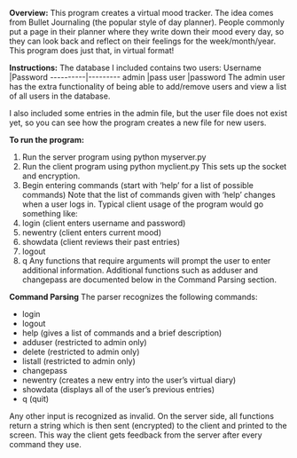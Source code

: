 **Overview:**
This program creates a virtual mood tracker. The idea comes from Bullet Journaling (the popular style of day planner). People commonly put a page in their planner where they write down their mood every day, so they can look back and reflect on their feelings for the week/month/year. This program does just that, in virtual format!

**Instructions:**
The database I included contains two users:
Username |Password
----------|---------
admin	|pass
user	|password
The admin user has the extra functionality of being able to add/remove users and view a list of all users in the database.

I also included some entries in the admin file, but the user file does not exist yet, so you can see how the program creates a new file for new users.

**To run the program:**
1.	Run the server program using python myserver.py
1.	Run the client program using python myclient.py
This sets up the socket and encryption.
1.	Begin entering commands (start with ‘help’ for a list of possible commands)
Note that the list of commands given with ‘help’ changes when a user logs in.
Typical client usage of the program would go something like:
1.	login (client enters username and password)
1.  newentry (client enters current mood) 
1.  showdata (client reviews their past entries)
1.	logout
1.	q
Any functions that require arguments will prompt the user to enter additional information.
Additional functions such as adduser and changepass are documented below in the Command Parsing section.

**Command Parsing**
The parser recognizes the following commands:
*	login
*	logout
*	help (gives a list of commands and a brief description)
*	adduser (restricted to admin only)
*	delete (restricted to admin only)
*	listall (restricted to admin only)
*	changepass
*	newentry (creates a new entry into the user’s virtual diary)
*	showdata (displays all of the user’s previous entries)
*	q (quit)

Any other input is recognized as invalid.
On the server side, all functions return a string which is then sent (encrypted) to the client and printed to the screen. This way the client gets feedback from the server after every command they use. 

